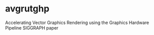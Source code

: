 # avgrutghp
Accelerating Vector Graphics Rendering using the Graphics Hardware Pipeline SIGGRAPH paper
